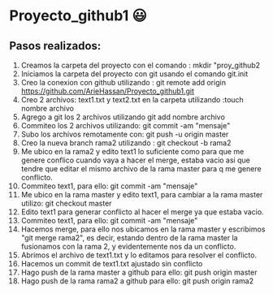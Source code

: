 # **Proyecto_github1** :smiley:

## Pasos realizados: 
1) Creamos la carpeta del proyecto con el comando : mkdir "proy_github2
2) Iniciamos la carpeta del proyecto con git usando el comando git.init 
3) Creo la  conexion con github utilizando : git remote add origin https://github.com/ArieHassan/Proyecto_github1.git
4) Creo 2 archivos: text1.txt y text2.txt en la carpeta utilizando :touch nombre archivo
5) Agrego a git los 2 archivos utilizando git add nombre archivo 
6) Commiteo los 2 archivos utilizando:  git commit -am "mensaje"
7) Subo los archivos remotamente con:  git push -u origin master
8) Creo la nueva branch rama2 utilizando : git checkout -b rama2
9) Me ubico en la rama2 y edito text1 lo suficiente como para que me genere conflico cuando vaya a hacer el merge, estaba vacio asi que tendre que editar el mismo archivo de la rama master para q me genere conflicto.
10) Commiteo text1, para ello: git commit -am "mensaje" 
11) Me ubico en la rama master y edito text1, para cambiar a la rama master utilizo: git checkout master
12) Edito text1 para generar conflicto al hacer el merge ya que estaba vacio.
13) Commiteo text1, para ello: git commit -am "mensaje" 
14) Hacemos merge, para ello nos ubicamos en la rama master y escribimos "git merge rama2", es decir, estando dentro de la rama master la fusionamos con la rama 2, y evidentemente nos da un conflicto.
15) Abrimos el archivo de text1.txt y lo editamos para resolver el conflicto.
16) Hacemos un commit de text1.txt ajustado sin conflicto 
17) Hago push de la rama master a github para ello: git push origin master
18) Hago push de la rama rama2 a github para ello: git push origin rama2

